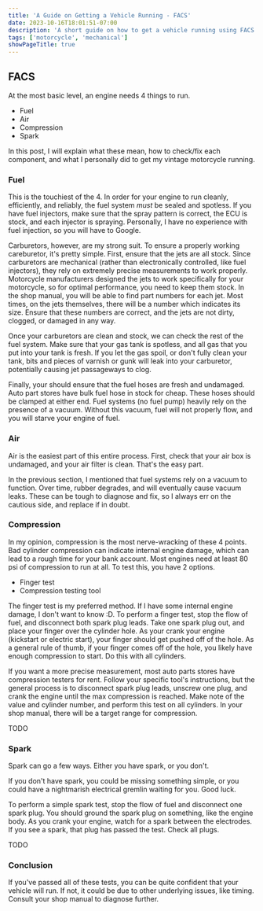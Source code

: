 ```yaml
---
title: 'A Guide on Getting a Vehicle Running - FACS'
date: 2023-10-16T18:01:51-07:00
description: 'A short guide on how to get a vehicle running using FACS - fuel, air, compression, spark.'
tags: ['motorcycle', 'mechanical']
showPageTitle: true
---
```


## FACS
At the most basic level, an engine needs 4 things to run.
- Fuel
- Air
- Compression
- Spark

In this post, I will explain what these mean, how to check/fix each component, and what I personally did to get my vintage motorcycle running.

### Fuel

This is the touchiest of the 4. In order for your engine to run cleanly, efficiently, and reliably, the fuel system *must* be sealed and spotless. If you have fuel injectors, make sure that the spray pattern is correct, the ECU is stock, and each injector is spraying. Personally, I have no experience with fuel injection, so you will have to Google.

Carburetors, however, are my strong suit. To ensure a properly working careburetor, it's pretty simple. First, ensure that the jets are all stock. Since carburetors are mechanical (rather than electronically controlled, like fuel injectors), they rely on extremely precise measurements to work properly. Motorcycle manufacturers designed the jets to work specifically for your motorcycle, so for optimal performance, you need to keep them stock. In the shop manual, you will be able to find part numbers for each jet. Most times, on the jets themselves, there will be a number which indicates its size. Ensure that these numbers are correct, and the jets are not dirty, clogged, or damaged in any way.

Once your carburetors are clean and stock, we can check the rest of the fuel system. Make sure that your gas tank is spotless, and all gas that you put into your tank is fresh. If you let the gas spoil, or don't fully clean your tank, bits and pieces of varnish or gunk will leak into your carburetor, potentially causing jet passageways to clog.

Finally, your should ensure that the fuel hoses are fresh and undamaged. Auto part stores have bulk fuel hose in stock for cheap. These hoses should be clamped at either end. Fuel systems (no fuel pump) heavily rely on the presence of a vacuum. Without this vacuum, fuel will not properly flow, and you will starve your engine of fuel.

### Air

Air is the easiest part of this entire process. First, check that your air box is undamaged, and your air filter is clean. That's the easy part.

In the previous section, I mentioned that fuel systems rely on a vacuum to function. Over time, rubber degrades, and will eventually cause vacuum leaks. These can be tough to diagnose and fix, so I always err on the cautious side, and replace if in doubt.

### Compression

In my opinion, compression is the most nerve-wracking of these 4 points. Bad cylinder compression can indicate internal engine damage, which can lead to a rough time for your bank account. Most engines need at least 80 psi of compression to run at all. To test this, you have 2 options.

- Finger test
- Compression testing tool

The finger test is my preferred method. If I have some internal engine damage, I don't want to know :D.
To perform a finger test, stop the flow of fuel, and disconnect both spark plug leads. Take one spark plug out, and place your finger over the cylinder hole. As your crank your engine (kickstart or electric start), your finger should get pushed off of the hole. As a general rule of thumb, if your finger comes off of the hole, you likely have enough compression to start. Do this with all cylinders.

If you want a more precise measurement, most auto parts stores have compression testers for rent. Follow your specific tool's instructions, but the general process is to disconnect spark plug leads, unscrew one plug, and crank the engine until the max compression is reached. Make note of the value and cylinder number, and perform this test on all cylinders. In your shop manual, there will be a target range for compression.

TODO


### Spark

Spark can go a few ways. Either you have spark, or you don't.

If you don't have spark, you could be missing something simple, or you could have a nightmarish electrical gremlin waiting for you. Good luck.

To perform a simple spark test, stop the flow of fuel and disconnect one spark plug. You should ground the spark plug on something, like the engine body. As you crank your engine, watch for a spark between the electrodes. If you see a spark, that plug has passed the test. Check all plugs.

TODO

### Conclusion

If you've passed all of these tests, you can be quite confident that your vehicle will run. If not, it could be due to other underlying issues, like timing. Consult your shop manual to diagnose further.

